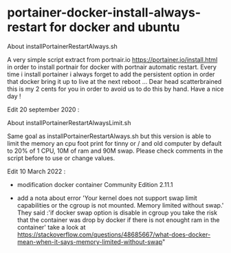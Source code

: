 # portainer-docker-install-always-restart for docker and ubuntu

About installPortainerRestartAlways.sh

A very simple script extract from portnair.io https://portainer.io/install.html in order to install portnair for docker with portnair automatic restart.
Every time i install portainer i always forget to add the persistent option in order that docker bring it up to live at the next reboot ...
Dear head scatterbrained this is my 2 cents for you in order to avoid us to do this by hand.
Have a nice day !


Edit 20 september 2020 :

About installPortainerRestartAlwaysLimit.sh

Same goal as installPortainerRestartAlways.sh but this version is able to limit the memory an cpu foot print for tinny or / and old computer by default to 20% of 1 CPU, 10M of ram and 90M swap. Please check comments in the script before to use or change values. 

Edit 10 March 2022 :

+ modification docker container Community Edition 2.11.1

+ add a nota about error 'Your kernel does not support swap limit capabilities or the cgroup is not mounted. Memory limited without swap.'
They said :'if docker swap option is disable in cgroup you take the risk that the container was drop by docker if there is not enought ram in the container'
take a look at https://stackoverflow.com/questions/48685667/what-does-docker-mean-when-it-says-memory-limited-without-swap"


